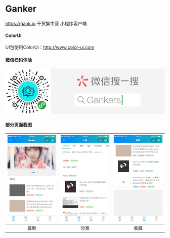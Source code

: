 # Ganker
https://gank.io   干货集中营 小程序客户端

#### ColorUI
UI包使用ColorUi：http://www.color-ui.com

####  微信扫码体验

![小程序二维码](/snapshot/qr.png)

#### 部分页面截图

|  ![](/snapshot/home.png)    |   ![](/snapshot/category.png)    |   ![](/snapshot/collection.png)    |
| :--: | :--: | :--: | 
| 最新 | 分类 | 收藏 | 

